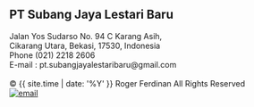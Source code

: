 <div class="footer">
	<div class="footer-content">
		<h2>PT Subang Jaya Lestari Baru</h2>
		Jalan Yos Sudarso No. 94 C Karang Asih,
		<br>
		Cikarang Utara, Bekasi, 17530, Indonesia
		<br>
		Phone (021) 2218 2606
		<br>
		E-mail : pt.subangjayalestaribaru@gmail.com
		<br>
		<br>
		&copy; {{ site.time | date: '%Y' }} Roger Ferdinan All Rights Reserved
	</div>
	<div class="footer-content">
		<a href="mailto:pt.subangjayalestaribaru@gmail.com"><img src="{{ site.base_url }}/assets/images/email.png" alt="email" loading="lazy" class="footer-img"></a>
	</div>
</div>
